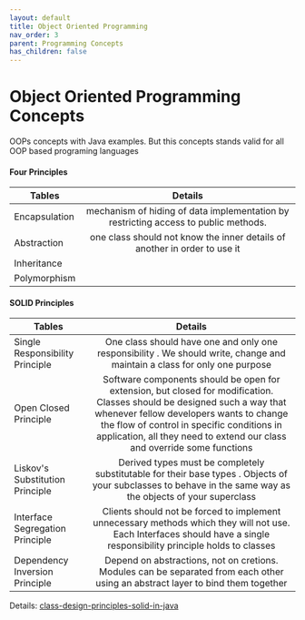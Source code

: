```yaml
---
layout: default
title: Object Oriented Programming
nav_order: 3
parent: Programming Concepts
has_children: false
---
```

# Object Oriented Programming Concepts 
OOPs concepts with Java examples. But this concepts stands valid for all OOP based programing languages

#### Four Principles
| Tables                             | Details          
| -------------- |:-------------------------------------------------------------------------------------------------------:|
| Encapsulation  | mechanism of hiding of data implementation by restricting access to public methods.  |
| Abstraction    | one class should not know the inner details of another in order to use it |
| Inheritance    |  |
| Polymorphism   |  |


#### SOLID Principles
| Tables                             | Details          
| ---------------------------------- |:------------------------------------------------------------------------------------------------:|
| Single Responsibility Principle    | One class should have one and only one responsibility . We should write, change and maintain a class for only one purpose |
| Open Closed Principle              | Software components should be open for extension, but closed for modification. Classes should be designed such a way that whenever fellow developers wants to change the flow of control in specific conditions in application, all they need to extend our class and override some functions |
| Liskov's Substitution Principle    | Derived types must be completely substitutable for their base types . Objects of your subclasses to behave in the same way as the objects of your superclass |
| Interface Segregation Principle    | Clients should not be forced to implement unnecessary methods which they will not use. Each Interfaces should have a single responsibility principle holds to classes |
| Dependency Inversion Principle     | Depend on abstractions, not on cretions. Modules can be separated from each other using an abstract layer to bind them together |

Details:
<a href="https://howtodoinjava.com/best-practices/5-class-design-principles-solid-in-java" target="_blank">class-design-principles-solid-in-java</a>

